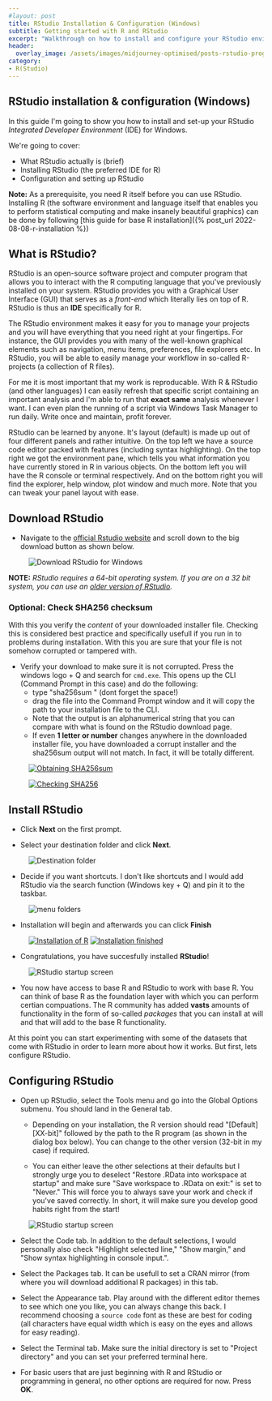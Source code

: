 ```yaml
---
#layout: post
title: RStudio Installation & Configuration (Windows)
subtitle: Getting started with R and RStudio
excerpt: "Walkthrough on how to install and configure your RStudio environment as a complete beginner."
header:
  overlay_image: /assets/images/midjourney-optimised/posts-rstudio-programming-installation-optimised.jpg
category: 
- R(Studio)
---
```

 
## RStudio installation & configuration (Windows)

In this guide I'm going to show you how to install and set-up your RStudio *Integrated Developer Environment* (IDE) for Windows. 

We're going to cover:

* What RStudio actually is (brief)
* Installing RStudio (the preferred IDE for R)
* Configuration and setting up RStudio

>
**Note:** As a prerequisite, you need R itself before you can use RStudio. Installing R (the software environment and language itself that enables you to perform statistical computing and make insanely beautiful graphics) can be done by following [this guide for base R installation]({% post_url 2022-08-08-r-installation %})

## What is RStudio?
RStudio is an open-source software project and computer program that allows you to interact with the R computing language that you've previously installed on your system. RStudio provides you with a Graphical User Interface (GUI) that serves as a *front-end* which literally lies on top of R. RStudio is thus an **IDE** specifically for R. 

The RStudio environment makes it easy for you to manage your projects and you will have everything that you need right at your fingertips. For instance, the GUI provides you with many of the well-known graphical elements such as navigation, menu items, preferences, file explorers etc. In RStudio, you will be able to easily manage your workflow in so-called R-projects (a collection of R files). 

>
For me it is most important that my work is reproducable. With R & RStudio (and other languages) I can easily refresh that specific script containing an important analysis and I'm able to run that **exact same** analysis whenever I want. I can even plan the running of a script via Windows Task Manager to run daily. Write once and maintain, profit forever.

RStudio can be learned by anyone. It's layout (default) is made up out of four different panels and rather intuitive. On the top left we have a source code editor packed with features (including syntax highlighting). On the top right we got the environment pane, which tells you what information you have currently stored in R in various objects. On the bottom left you will have the R console or terminal respectively. And on the bottom right you will find the explorer, help window, plot window and much more. Note that you can tweak your panel layout with ease.


## Download RStudio

* Navigate to the [official Rstudio website](https://www.rstudio.com/products/rstudio/download/) and scroll down to the big download button as shown below. 

<figure class="centered">
    <img src="/assets/images/posts/2022-08-08-RStudio-installation/download-RStudio-installer.PNG" alt="Download RStudio for Windows">
</figure>

**NOTE:** *RStudio requires a 64-bit operating system. If you are on a 32 bit system, you can use an [older version of RStudio](https://www.rstudio.com/products/rstudio/older-versions/).*

### Optional: Check SHA256 checksum 

>
With this you verify the *content* of your downloaded installer file. Checking this is considered best practice and specifically usefull if you run in to problems during installation. With this you are sure that your file is not somehow corrupted or tampered with.

* Verify your download to make sure it is not corrupted. Press the windows logo + Q and search for `cmd.exe`. This opens up the CLI (Command Prompt in this case) and do the following:
    * type "sha256sum " (dont forget the space!) 
    * drag the file into the Command Prompt window and it will copy the path to your installation file to the CLI.
    * Note that the output is an alphanumerical string that you can compare with what is found on the RStudio download page. 
    * If even **1 letter or number** changes anywhere in the downloaded installer file, you have downloaded a corrupt installer and the sha256sum output will not match. In fact, it will be totally different.

<figure class="align-center">
    <a href="/assets/images/posts/2022-08-08-RStudio-installation/RStudio-SHA256-check-2.PNG" title="Obtaining SHA256sum" >
    <img src="/assets/images/posts/2022-08-08-RStudio-installation/RStudio-SHA256-check-2.PNG" alt="Obtaining SHA256sum"></a>
</figure>

<figure class="align-center">
    <a href="/assets/images/posts/2022-08-08-RStudio-installation/RStudio-SHA256-check-1.PNG" title="Checking SHA256">
    <img src="/assets/images/posts/2022-08-08-RStudio-installation/RStudio-SHA256-check-1.PNG" alt="Checking SHA256"></a>
</figure>

## Install RStudio

* Click **Next** on the first prompt.

* Select your destination folder and click **Next**.

<figure class="centered">
    <img src="/assets/images/posts/2022-08-08-RStudio-installation/destination-folder.PNG" title="Destination folder" alt="Destination folder">
</figure>

* Decide if you want shortcuts. I don't like shortcuts and I would add RStudio via the search function (Windows key + Q) and pin it to the taskbar.

<figure class="centered">
    <img src="/assets/images/posts/2022-08-08-RStudio-installation/menu-folders.PNG" title="Menu folders" alt="menu folders">
</figure>

* Installation will begin and afterwards you can click **Finish**

<figure class="half">
    <a href="/assets/images/posts/2022-08-08-RStudio-installation/installation.PNG"><img src="/assets/images/posts/2022-08-08-RStudio-installation/installation.PNG" alt="Installation of R"></a>
    <a href="/assets/images/posts/2022-08-08-RStudio-installation/installatoin-complete.PNG"><img src="/assets/images/posts/2022-08-08-RStudio-installation/installatoin-complete.PNG" alt="Installation finished"></a>
</figure>

* Congratulations, you have succesfully installed **RStudio**!


<figure class="align-center">
    <img src="/assets/images/posts/2022-08-08-RStudio-installation/RStudio.PNG" title="RStudio startup screen" alt="RStudio startup screen">
</figure>

* You now have access to base R and RStudio to work with base R. You can think of base R as the foundation layer with which you can perform certian compuations. The R community has added **vasts** amounts of functionality in the form of so-called *packages* that you can install at will and that will add to the base R functionality.

At this point you can start experimenting with some of the datasets that come with RStudio in order to learn more about how it works. But first, lets configure RStudio.

## Configuring RStudio

* Open up RStudio, select the Tools menu and go into the Global Options submenu. You should land in the General tab.

  * Depending on your installation, the R version should read "[Default][XX-bit]" followed by the path to the R program (as shown in the dialog box below). You can change to the other version (32-bit in my case) if required.

  * You can either leave the other selections at their defaults but I strongly urge you to deselect "Restore .RData into workspace at startup" and make sure "Save workspace to .RData on exit:" is set to "Never." This will force you to always save your work and check if you've saved correctly. In short, it will make sure you develop good habits right from the start!

<figure class="centered">
    <img src="/assets/images/posts/2022-08-08-RStudio-installation/configuration1.PNG" title="RStudio startup screen" alt="RStudio startup screen"></a>
</figure>

* Select the Code tab. In addition to the default selections, I would personally also check "Highlight selected line," "Show margin," and "Show syntax highlighting in console input.".

* Select the Packages tab. It can be usefull to set a CRAN mirror (from where you will download additional R packages) in this tab. 

* Select the Appearance tab. Play around with the different editor themes to see which one you like, you can always change this back. I recommend choosing a `source code` font as these are best for coding (all characters have equal width which is easy on the eyes and allows for easy reading).

* Select the Terminal tab. Make sure the initial directory is set to "Project directory" and you can set your preferred terminal here. 

* For basic users that are just beginning with R and RStudio or programming in general, no other options are required for now. Press **OK**.
